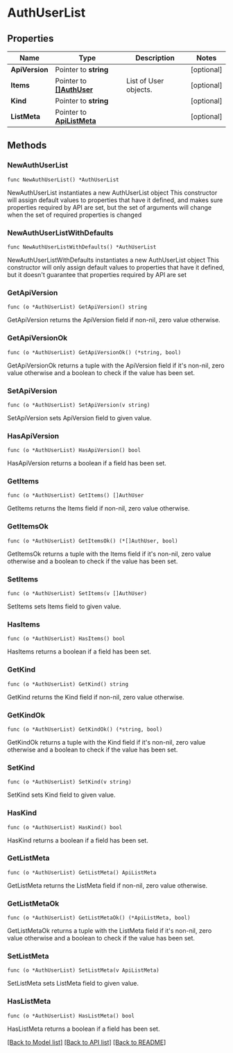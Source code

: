 # AuthUserList

## Properties

Name | Type | Description | Notes
------------ | ------------- | ------------- | -------------
**ApiVersion** | Pointer to **string** |  | [optional] 
**Items** | Pointer to [**[]AuthUser**](AuthUser.md) | List of User objects. | [optional] 
**Kind** | Pointer to **string** |  | [optional] 
**ListMeta** | Pointer to [**ApiListMeta**](apiListMeta.md) |  | [optional] 

## Methods

### NewAuthUserList

`func NewAuthUserList() *AuthUserList`

NewAuthUserList instantiates a new AuthUserList object
This constructor will assign default values to properties that have it defined,
and makes sure properties required by API are set, but the set of arguments
will change when the set of required properties is changed

### NewAuthUserListWithDefaults

`func NewAuthUserListWithDefaults() *AuthUserList`

NewAuthUserListWithDefaults instantiates a new AuthUserList object
This constructor will only assign default values to properties that have it defined,
but it doesn't guarantee that properties required by API are set

### GetApiVersion

`func (o *AuthUserList) GetApiVersion() string`

GetApiVersion returns the ApiVersion field if non-nil, zero value otherwise.

### GetApiVersionOk

`func (o *AuthUserList) GetApiVersionOk() (*string, bool)`

GetApiVersionOk returns a tuple with the ApiVersion field if it's non-nil, zero value otherwise
and a boolean to check if the value has been set.

### SetApiVersion

`func (o *AuthUserList) SetApiVersion(v string)`

SetApiVersion sets ApiVersion field to given value.

### HasApiVersion

`func (o *AuthUserList) HasApiVersion() bool`

HasApiVersion returns a boolean if a field has been set.

### GetItems

`func (o *AuthUserList) GetItems() []AuthUser`

GetItems returns the Items field if non-nil, zero value otherwise.

### GetItemsOk

`func (o *AuthUserList) GetItemsOk() (*[]AuthUser, bool)`

GetItemsOk returns a tuple with the Items field if it's non-nil, zero value otherwise
and a boolean to check if the value has been set.

### SetItems

`func (o *AuthUserList) SetItems(v []AuthUser)`

SetItems sets Items field to given value.

### HasItems

`func (o *AuthUserList) HasItems() bool`

HasItems returns a boolean if a field has been set.

### GetKind

`func (o *AuthUserList) GetKind() string`

GetKind returns the Kind field if non-nil, zero value otherwise.

### GetKindOk

`func (o *AuthUserList) GetKindOk() (*string, bool)`

GetKindOk returns a tuple with the Kind field if it's non-nil, zero value otherwise
and a boolean to check if the value has been set.

### SetKind

`func (o *AuthUserList) SetKind(v string)`

SetKind sets Kind field to given value.

### HasKind

`func (o *AuthUserList) HasKind() bool`

HasKind returns a boolean if a field has been set.

### GetListMeta

`func (o *AuthUserList) GetListMeta() ApiListMeta`

GetListMeta returns the ListMeta field if non-nil, zero value otherwise.

### GetListMetaOk

`func (o *AuthUserList) GetListMetaOk() (*ApiListMeta, bool)`

GetListMetaOk returns a tuple with the ListMeta field if it's non-nil, zero value otherwise
and a boolean to check if the value has been set.

### SetListMeta

`func (o *AuthUserList) SetListMeta(v ApiListMeta)`

SetListMeta sets ListMeta field to given value.

### HasListMeta

`func (o *AuthUserList) HasListMeta() bool`

HasListMeta returns a boolean if a field has been set.


[[Back to Model list]](../README.md#documentation-for-models) [[Back to API list]](../README.md#documentation-for-api-endpoints) [[Back to README]](../README.md)


